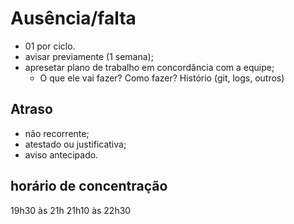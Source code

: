 # Ausência/falta
- 01 por ciclo.  
- avisar previamente (1 semana);
- apresetar plano de trabalho em concordância com a equipe;
  - O que ele vai fazer? Como fazer? Histório (git, logs, outros)
 
## Atraso 
- não recorrente;
- atestado ou justificativa;
- aviso antecipado.

## horário de concentração
19h30 às 21h
21h10 às 22h30
